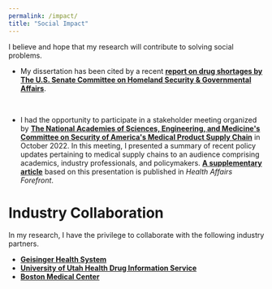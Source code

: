 ```yaml
---
permalink: /impact/
title: "Social Impact"
---
```


I believe and hope that my research will contribute to solving social problems. 

* My dissertation has been cited by a recent [**report on drug shortages by The U.S. Senate Committee on Homeland Security & Governmental Affairs**](https://www.hsgac.senate.gov/wp-content/uploads/2023-06-06-HSGAC-Majority-Draft-Drug-Shortages-Report.-FINAL-CORRECTED.pdf).<br/>
<br/>

* I had the opportunity to participate in a stakeholder meeting organized by [**The National Academies of Sciences, Engineering, and Medicine's Committee on Security of America's Medical Product Supply Chain**](https://www.nationalacademies.org/our-work/security-of-americas-medical-product-supply-chain) in October 2022. In this meeting, I presented a summary of recent policy updates pertaining to medical supply chains to an audience comprising academics, industry professionals, and policymakers. [**A supplementary article**](https://www.healthaffairs.org/content/forefront/building-resilience-into-us-prescription-drug-supply-chains) based on this presentation is published in *Health Affairs Forefront*.  


# Industry Collaboration #
In my research, I have the privilege to collaborate with the following industry partners.

* [**Geisinger Health System**](https://www.geisinger.org/)
* [**University of Utah Health Drug Information Service**](https://pharmacyservices.utah.edu/residency/drug-info-staff)
* [**Boston Medical Center**](https://www.bmc.org/)

  

